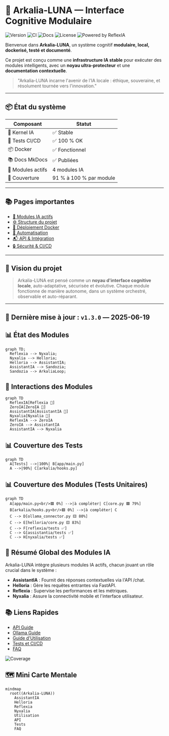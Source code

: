 # 🧠 Arkalia-LUNA — Interface Cognitive Modulaire

![Version](https://img.shields.io/badge/version-v1.3.0-blue)
![CI](https://github.com/athalia-siwek/arkalia-luna-pro/actions/workflows/ci.yml/badge.svg)
![Docs](https://img.shields.io/badge/docs-auto--generated-blueviolet)
![License](https://img.shields.io/badge/license-Proprietary-red)
![Powered by ReflexIA](https://img.shields.io/badge/powered%20by-ReflexIA-brightgreen)

Bienvenue dans **Arkalia-LUNA**, un système cognitif **modulaire, local, dockerisé, testé et documenté**.

Ce projet est conçu comme une **infrastructure IA stable** pour exécuter des modules intelligents, avec un **noyau ultra-protecteur** et une **documentation contextuelle**.

> "Arkalia-LUNA incarne l'avenir de l'IA locale : éthique, souveraine, et résolument tournée vers l'innovation."

---

## 📦 État du système

| Composant      | Statut      |
|----------------|-------------|
| 🧠 Kernel IA    | ✅ Stable   |
| 🧪 Tests CI/CD  | ✅ 100 % OK |
| 📦 Docker       | ✅ Fonctionnel |
| 📚 Docs MkDocs | ✅ Publiées |
| 🧩 Modules actifs | 4 modules IA |
| 🧪 Couverture | 91 % à 100 % par module |

---

## 📚 Pages importantes

- [🧠 Modules IA actifs](modules.md)
- [⚙️ Structure du projet](structure.md)
- [🚀 Déploiement Docker](deployment.md)
- [🔁 Automatisation](automation.md)
- [📬 API & Intégration](api.md)
- [🔒 Sécurité & CI/CD](ci-cd.md)

---

## 🧭 Vision du projet

> Arkalia-LUNA est pensé comme un **noyau d'interface cognitive locale**, auto-adaptative, sécurisée et évolutive. Chaque module fonctionne de manière autonome, dans un système orchestré, observable et auto-réparant.

---

## 📌 Dernière mise à jour : `v1.3.0` — 2025-06-19

## 📊 État des Modules

```mermaid
graph TD;
  Reflexia --> Nyxalia;
  Nyxalia --> Helloria;
  Helloria --> AssistantIA;
  AssistantIA --> Sandozia;
  Sandozia --> ArkaliaLoop;
```

## 🧩 Interactions des Modules

```mermaid
graph TD
  ReflexIA[Reflexia 🧠]
  ZeroIA[ZeroIA 🔄]
  AssistantIA[AssistantIA 💬]
  Nyxalia[Nyxalia 📡]
  ReflexIA --> ZeroIA
  ZeroIA --> AssistantIA
  AssistantIA --> Nyxalia
```

## 📊 Couverture des Tests

```mermaid
graph TD
  A[Tests] -->|100%| B[app/main.py]
  A -->|90%| C[arkalia/hooks.py]
```

## 📊 Couverture des Modules (Tests Unitaires)

```mermaid
graph TD
  A[app/main.py<br/>🟥 0%] -->|à compléter| C[core.py 🟩 79%]
  B[arkalia/hooks.py<br/>🟥 0%] -->|à compléter| C
  C --> D[ollama_connector.py 🟨 80%]
  C --> E[helloria/core.py 🟨 83%]
  C --> F[reflexia/tests ✅]
  C --> G[assistantia/tests ✅]
  C --> H[nyxalia/tests ✅]
```

## 🧠 Résumé Global des Modules IA

Arkalia-LUNA intègre plusieurs modules IA actifs, chacun jouant un rôle crucial dans le système :

- **AssistantIA** : Fournit des réponses contextuelles via l'API /chat.
- **Helloria** : Gère les requêtes entrantes via FastAPI.
- **Reflexia** : Supervise les performances et les métriques.
- **Nyxalia** : Assure la connectivité mobile et l'interface utilisateur.

## 📚 Liens Rapides

- [API Guide](api.md)
- [Ollama Guide](ollama.md)
- [Guide d'Utilisation](utilisation.md)
- [Tests et CI/CD](ci-cd.md)
- [FAQ](faqs.md)

![Coverage](https://img.shields.io/badge/coverage-92%25-brightgreen)

## 🗺️ Mini Carte Mentale

```mermaid
mindmap
  root((Arkalia-LUNA))
    AssistantIA
    Helloria
    Reflexia
    Nyxalia
    Utilisation
    API
    Tests
    FAQ
```